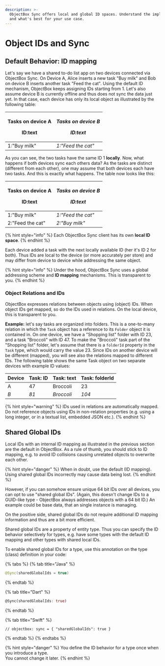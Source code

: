 ```yaml
---
description: >-
  ObjectBox Sync offers local and global ID spaces. Understand the implications
  and what's best for your use case.
---
```


# Object IDs and Sync

## Default Behavior: ID mapping

Let's say we have a shared to-do list app on two devices connected via ObjectBox Sync. On Device A, Alice inserts a new task "Buy milk" and Bob on device B inserts another task "Feed the cat". Using the default ID mechanism, ObjectBox keeps assigning IDs starting from 1. Let's also assume device B is currently offline and thus does not sync the data just yet. In that case, each device has only its local object as illustrated by the following table:

| <p>Tasks on device A</p><p>ID:text</p> | <p><em>Tasks on device B</em></p><p><em>ID:text</em></p> |
| -------------------------------------- | -------------------------------------------------------- |
| 1:"Buy milk"                           | _1:"Feed the cat"_                                       |

As you can see, the two tasks have the same ID 1 **locally**. Now, what happens if both devices sync each others data? As the tasks are distinct (different from each other), one may assume that both devices each have two tasks. And this is exactly what happens. The table now looks like this:

| <p>Tasks on device A</p><p>ID:text</p> | <p><em>Tasks on device B</em></p><p><em>ID:text</em></p> |
| -------------------------------------- | -------------------------------------------------------- |
| 1:"Buy milk"                           | _1:"Feed the cat"_                                       |
| 2:"Feed the cat"                       | _2:"Buy milk"_                                           |

{% hint style="info" %}
Each ObjectBox Sync client has its own **local ID space**.
{% endhint %}

Each device added a task with the next locally available ID (her it's ID 2 for both). Thus IDs are local to the device (or more accurately per store) and may differ from device to device while addressing the same object.

{% hint style="info" %}
Under the hood, ObjectBox Sync uses a global addressing scheme and **ID mapping** mechanisms. This is transparent to you.
{% endhint %}

### Object Relations and IDs

ObjectBox expresses relations between objects using (object) IDs. When object IDs get mapped, so do the IDs used in relations. On the local device, this is transparent to you.

**Example:** let's say tasks are organized into folders. This is a one-to-many relation in which the `Task` object has a reference to its `Folder` object it is contained in. On one device, we have a "Shopping list" folder with ID 23, and a task "Broccoli" with ID 47. To make the "Broccoli" task part of the "Shopping list" folder, let's assume that there is a `folderId` property in the `Task` type, which would carry the value 23. Since IDs on another device will be different (mapped), you will see also the relations mapped to different IDs. The following table shows the same Task object on two separate devices with example ID values:

| Device | Task: ID | Task: text | Task: folderId |
| ------ | -------- | ---------- | -------------- |
| A      | 47       | Broccoli   | 23             |
| _B_    | _81_     | _Broccoli_ | _104_          |

{% hint style="warning" %}
IDs used in relations are automatically mapped. Do not reference objects using IDs in non-relation properties (e.g. using a long integer, or in a textual list, embedded JSON etc.).
{% endhint %}

## Shared Global IDs

Local IDs with an internal ID mapping as illustrated in the previous section are the default in ObjectBox. As a rule of thumb, you should stick to ID mapping, e.g. to avoid ID collisions causing unrelated objects to overwrite each other.

{% hint style="danger" %}
When in doubt, use the default (ID mapping).\
Using shared global IDs incorrectly may cause data being lost.
{% endhint %}

However, if you can somehow ensure unique 64 bit IDs over all devices, you can opt to use "shared global IDs". (Again, this doesn't change IDs to a GUID-like type - ObjectBox always addresses objects with a 64 bit ID.) An example could be base data, that an single instance is managing.

On the positive side, shared global IDs do not require additional ID mapping information and thus are a bit more efficient.

Shared global IDs are a property of entity type. Thus you can specify the ID behavior selectively for types, e.g. have some types with the default ID mapping and other types with shared local IDs.

To enable shared global IDs for a type, use this annotation on the type (class) definition in your code:

{% tabs %}
{% tab title="Java" %}
```java
@Sync(sharedGlobalIds = true)
```
{% endtab %}

{% tab title="Dart" %}
```dart
@Sync(sharedGlobalIds: true)
```
{% endtab %}

{% tab title="Swift" %}
```
// objectbox: sync = { "sharedGlobalIds": true }
```
{% endtab %}
{% endtabs %}

{% hint style="danger" %}
You define the ID behavior for a type once when you introduce a type.\
You cannot change it later.
{% endhint %}
